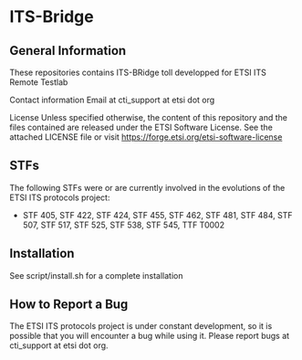 # ITS-Bridge

## General Information

These repositories contains ITS-BRidge toll developped for ETSI ITS Remote Testlab

Contact information
Email at cti_support at etsi dot org

License
Unless specified otherwise, the content of this repository and the files contained are released under the ETSI Software License.
See the attached LICENSE file or visit
https://forge.etsi.org/etsi-software-license

## STFs

The following STFs were or are currently involved in the evolutions of the ETSI ITS protocols project:
- STF 405, STF 422, STF 424, STF 455, STF 462, STF 481, STF 484, STF 507, STF 517, STF 525, STF 538, STF 545, TTF T0002


## Installation

See script/install.sh for a complete installation

## How to Report a Bug

The ETSI ITS protocols project is under constant development, so it is possible that you will
encounter a bug while using it. Please report bugs at cti_support at etsi dot org.
